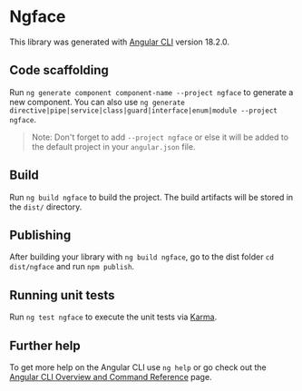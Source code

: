 # Ngface

This library was generated with [Angular CLI](https://github.com/angular/angular-cli) version 18.2.0.

## Code scaffolding

Run `ng generate component component-name --project ngface` to generate a new component. You can also use `ng generate directive|pipe|service|class|guard|interface|enum|module --project ngface`.
> Note: Don't forget to add `--project ngface` or else it will be added to the default project in your `angular.json` file. 

## Build

Run `ng build ngface` to build the project. The build artifacts will be stored in the `dist/` directory.

## Publishing

After building your library with `ng build ngface`, go to the dist folder `cd dist/ngface` and run `npm publish`.

## Running unit tests

Run `ng test ngface` to execute the unit tests via [Karma](https://karma-runner.github.io).

## Further help

To get more help on the Angular CLI use `ng help` or go check out the [Angular CLI Overview and Command Reference](https://angular.dev/tools/cli) page.
